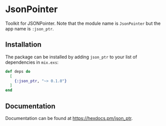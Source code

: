 # JsonPointer

Toolkit for JSONPointer.  Note that the module name is `JsonPointer` but the app name is `:json_ptr`.

## Installation

The package can be installed by adding `json_ptr` to your list of dependencies in `mix.exs`:

```elixir
def deps do
  [
    {:json_ptr, "~> 0.1.0"}
  ]
end
```

## Documentation

Documentation can be found at https://hexdocs.pm/json_ptr.

